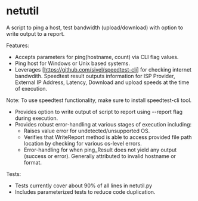 # netutil
A script to ping a host, test bandwidth (upload/download) with option to write output to a report. 

Features:
- Accepts parameters for ping(hostname, count) via CLI flag values.
- Ping host for Windows or Unix based systems.
- Leverages [https://github.com/sivel/speedtest-cli] for checking internet bandwdith. Speedtest result outputs information for ISP Provider, External IP Address, Latency, Download and upload speeds at the time of execution.

Note: To use speedtest functionality, make sure to install speedtest-cli tool.

- Provides option to write output of script to report using --report flag during execution.
- Provides robust error-handling at various stages of execution including:
    - Raises value error for undetected/unsupported OS.
    - Verifies that WriteReport method is able to access provided file path   location by checking for various os-level errors.
    - Error-handling for when ping_Result does not yield any output (success or error). Generally attributed to invalid hostname or format.

Tests:
- Tests currently cover about 90% of all lines in netutil.py
- Includes parameterized tests to reduce code duplication.
